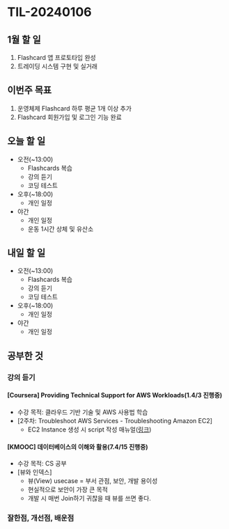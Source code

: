 # TIL-20240106

## 1월 할 일

1. Flashcard 앱 프로토타입 완성
2. 트레이딩 시스템 구현 및 실거래

## 이번주 목표

1. 운영체제 Flashcard 하루 평균 1개 이상 추가
2. Flashcard 회원가입 및 로그인 기능 완료

## 오늘 할 일

- 오전(~13:00)
  - Flashcards 복습
  - 강의 듣기
  - 코딩 테스트
- 오후(~18:00)
  - 개인 일정
- 야간
  - 개인 일정
  - 운동 1시간 상체 및 유산소

## 내일 할 일

- 오전(~13:00)
  - Flashcards 복습
  - 강의 듣기
  - 코딩 테스트
- 오후(~18:00)
  - 개인 일정
- 야간
  - 개인 일정

## 공부한 것

### 강의 듣기

#### [Coursera] Providing Technical Support for AWS Workloads(1.4/3 진행중)

- 수강 목적: 클라우드 기반 기술 및 AWS 사용법 학습
- [2주차: Troubleshoot AWS Services - Troubleshooting Amazon EC2]
  - EC2 Instance 생성 시 script 작성 매뉴얼([링크](https://docs.aws.amazon.com/AWSEC2/latest/UserGuide/user-data.html))

#### [KMOOC] 데이터베이스의 이해와 활용(7.4/15 진행중)

- 수강 목적: CS 공부
- [뷰와 인덱스]
  - 뷰(View) usecase = 부서 관점, 보안, 개발 용이성
  - 현실적으로 보안이 가장 큰 목적
  - 개발 시 매번 Join하기 귀찮을 때 뷰를 쓰면 좋다.

### 잘한점, 개선점, 배운점
